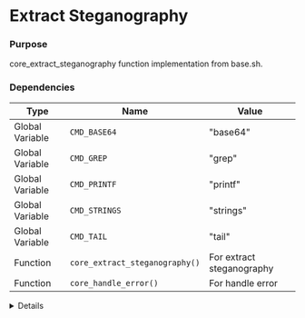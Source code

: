 # Extract Steganography

### Purpose
core_extract_steganography function implementation from base.sh.

### Dependencies
| Type | Name | Value |
|------|------|-------|
| Global Variable | `CMD_BASE64` | "base64" |
| Global Variable | `CMD_GREP` | "grep" |
| Global Variable | `CMD_PRINTF` | "printf" |
| Global Variable | `CMD_STRINGS` | "strings" |
| Global Variable | `CMD_TAIL` | "tail" |
| Function | `core_extract_steganography()` | For extract steganography |
| Function | `core_handle_error()` | For handle error |

<details>

```shell
core_extract_steganography() {
local steg_file="$1"
    
    # Verify file exists
    if [ ! -f "$steg_file" ]; then
        core_handle_error "Steganography file not found: $steg_file"
        return 1
    fi
    
    # Extract the hidden data
    local encoded_data=""
    encoded_data=$($CMD_STRINGS "$steg_file" | $CMD_GREP -A1 'STEG_DATA_START' | $CMD_TAIL -1)
    
    if [ -z "$encoded_data" ]; then
        core_handle_error "No hidden data found in file: $steg_file"
        return 1
    fi
    
    # Decode the base64 data
    local decoded_data=""
    decoded_data=$("$CMD_PRINTF" '%s' "$encoded_data" | $CMD_BASE64 -d 2>/dev/null)
    
    if [ $? -ne 0 ]; then
        core_handle_error "Failed to decode hidden data"
        return 1
    fi
    
    # Return the decoded data
    "$CMD_PRINTF" '%s' "$decoded_data"
    return 0
}
```

</details> 
